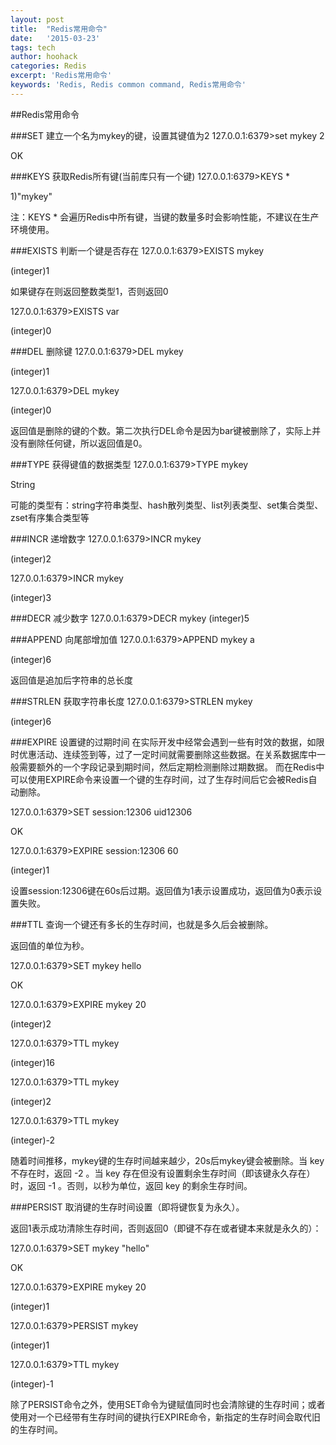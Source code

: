 ```yaml
---
layout: post
title:  "Redis常用命令"
date:   '2015-03-23'
tags: tech
author: hoohack
categories: Redis
excerpt: 'Redis常用命令'
keywords: 'Redis, Redis common command, Redis常用命令'
---
```


##Redis常用命令

###SET 建立一个名为mykey的键，设置其键值为2
127.0.0.1:6379>set mykey 2

OK

###KEYS 获取Redis所有键(当前库只有一个键)
127.0.0.1:6379>KEYS *

1)"mykey"



注：KEYS * 会遍历Redis中所有键，当键的数量多时会影响性能，不建议在生产环境使用。

###EXISTS 判断一个键是否存在
127.0.0.1:6379>EXISTS mykey

(integer)1

如果键存在则返回整数类型1，否则返回0

127.0.0.1:6379>EXISTS var

(integer)0

###DEL 删除键
127.0.0.1:6379>DEL mykey

(integer)1

127.0.0.1:6379>DEL mykey

(integer)0

返回值是删除的键的个数。第二次执行DEL命令是因为bar键被删除了，实际上并没有删除任何键，所以返回值是0。


###TYPE 获得键值的数据类型
127.0.0.1:6379>TYPE mykey

String

可能的类型有：string字符串类型、hash散列类型、list列表类型、set集合类型、zset有序集合类型等

###INCR 递增数字
127.0.0.1:6379>INCR mykey

(integer)2

127.0.0.1:6379>INCR mykey

(integer)3

###DECR 减少数字
127.0.0.1:6379>DECR mykey
(integer)5

###APPEND 向尾部增加值
127.0.0.1:6379>APPEND mykey a

(integer)6

返回值是追加后字符串的总长度

###STRLEN 获取字符串长度
127.0.0.1:6379>STRLEN mykey

(integer)6

###EXPIRE 设置键的过期时间
在实际开发中经常会遇到一些有时效的数据，如限时优惠活动、连续签到等，过了一定时间就需要删除这些数据。在关系数据库中一般需要额外的一个字段记录到期时间，然后定期检测删除过期数据。
而在Redis中可以使用EXPIRE命令来设置一个键的生存时间，过了生存时间后它会被Redis自动删除。

127.0.0.1:6379>SET session:12306 uid12306

OK

127.0.0.1:6379>EXPIRE session:12306 60

(integer)1

设置session:12306键在60s后过期。返回值为1表示设置成功，返回值为0表示设置失败。

###TTL 查询一个键还有多长的生存时间，也就是多久后会被删除。

返回值的单位为秒。

127.0.0.1:6379>SET mykey hello

OK

127.0.0.1:6379>EXPIRE mykey 20

(integer)2

127.0.0.1:6379>TTL mykey

(integer)16

127.0.0.1:6379>TTL mykey

(integer)2

127.0.0.1:6379>TTL mykey

(integer)-2

随着时间推移，mykey键的生存时间越来越少，20s后mykey键会被删除。当 key 不存在时，返回 -2 。当 key 存在但没有设置剩余生存时间（即该键永久存在）时，返回 -1 。否则，以秒为单位，返回 key 的剩余生存时间。

###PERSIST 取消键的生存时间设置（即将键恢复为永久）。

返回1表示成功清除生存时间，否则返回0（即键不存在或者键本来就是永久的）：

127.0.0.1:6379>SET mykey "hello"

OK

127.0.0.1:6379>EXPIRE mykey 20

(integer)1

127.0.0.1:6379>PERSIST mykey

(integer)1

127.0.0.1:6379>TTL mykey

(integer)-1

除了PERSIST命令之外，使用SET命令为键赋值同时也会清除键的生存时间；或者使用对一个已经带有生存时间的键执行EXPIRE命令，新指定的生存时间会取代旧的生存时间。
